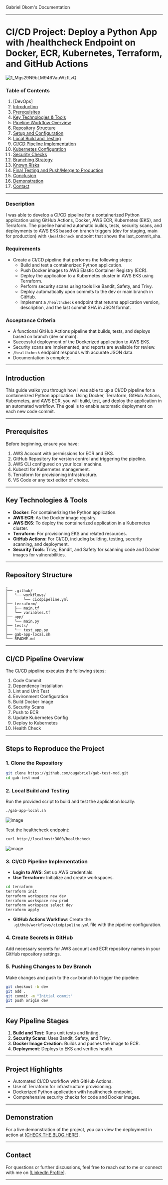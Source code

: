 Gabriel Okom's Documentation

---

# CI/CD Project: Deploy a Python App with /healthcheck Endpoint on Docker, ECR, Kubernetes, Terraform, and GitHub Actions

![1_Mgs29N9bLM946VauWzfLvQ](https://github.com/user-attachments/assets/7323a3d4-65d6-4a6e-aa6c-af4912e082ec)



### Table of Contents
1. [DevOps]
2. [Introduction](#introduction)
3. [Prerequisites](#prerequisites)
4. [Key Technologies & Tools](#key-technologies--tools)
5. [Pipeline Workflow Overview](#pipeline-workflow-overview)
6. [Repository Structure](#repository-structure)
7. [Setup and Configuration](#setup-and-configuration)
8. [Local Build and Testing](#local-build-and-testing)
9. [CI/CD Pipeline Implementation](#ci-cd-pipeline-implementation)
10. [Kubernetes Configuration](#kubernetes-configuration)
11. [Security Checks](#security-checks)
12. [Branching Strategy](#branching-strategy)
13. [Known Risks](#known-risks)
14. [Final Testing and Push/Merge to Production](#final-testing-and-pushmerge-to-production)
15. [Conclusion](#conclusion)
16. [Demonstration](#demonstration)
17. [Contact](#contact)

---

  
### Description
I was able to develop a CI/CD pipeline for a containerized Python application using GitHub Actions, Docker, AWS ECR, Kubernetes (EKS), and Terraform. The pipeline handled automatic builds, tests, security scans, and deployments to AWS EKS based on branch triggers (dev for staging, main for production) with `\healthcheck` endpoint that shows the last_commit_sha.

### Requirements
- Create a CI/CD pipeline that performs the following steps:
  - Build and test a containerized Python application.
  - Push Docker images to AWS Elastic Container Registry (ECR).
  - Deploy the application to a Kubernetes cluster in AWS EKS using Terraform.
  - Perform security scans using tools like Bandit, Safety, and Trivy.
  - Deploy automatically upon commits to the dev or main branch in GitHub.
  - Implement a `/healthcheck` endpoint that returns application version, description, and the last commit SHA in JSON format.

### Acceptance Criteria
- A functional GitHub Actions pipeline that builds, tests, and deploys based on branch (dev or main).
- Successful deployment of the Dockerized application to AWS EKS.
- Security scans are implemented, and reports are available for review.
- `/healthcheck` endpoint responds with accurate JSON data.
- Documentation is complete.

---

## Introduction

This guide walks you through how i was able to up a CI/CD pipeline for a containerized Python application. Using Docker, Terraform, GitHub Actions, Kubernetes, and AWS ECR, you will build, test, and deploy the application in an automated workflow. The goal is to enable automatic deployment on each new code commit.

---

## Prerequisites

Before beginning, ensure you have:
1. AWS Account with permissions for ECR and EKS.
2. GitHub Repository for version control and triggering the pipeline.
3. AWS CLI configured on your local machine.
4. Kubectl for Kubernetes management.
5. Terraform for provisioning infrastructure.
6. VS Code or any text editor of choice.

---

## Key Technologies & Tools

- **Docker**: For containerizing the Python application.
- **AWS ECR**: As the Docker image registry.
- **AWS EKS**: To deploy the containerized application in a Kubernetes cluster.
- **Terraform**: For provisioning EKS and related resources.
- **GitHub Actions**: For CI/CD, including building, testing, security scanning, and deployment.
- **Security Tools**: Trivy, Bandit, and Safety for scanning code and Docker images for vulnerabilities.

---

## Repository Structure

```
.
├── .github/
│   └── workflows/
│       └── cicdpipeline.yml
├── terraform/
│   ├── main.tf
│   └── variables.tf
├── app/
│   └── main.py
├── tests/
│   └── test_app.py
├── gab-app-local.sh
└── README.md
```

---

## CI/CD Pipeline Overview

The CI/CD pipeline executes the following steps:
1. Code Commit
2. Dependency Installation
3. Lint and Unit Test
4. Environment Configuration
5. Build Docker Image
6. Security Scans
7. Push to ECR
8. Update Kubernetes Config
9. Deploy to Kubernetes
10. Health Check

---

## Steps to Reproduce the Project

### 1. Clone the Repository
```bash
git clone https://github.com/ougabriel/gab-test-mod.git
cd gab-test-mod
```

### 2. Local Build and Testing
Run the provided script to build and test the application locally:
```bash
./gab-app-local.sh
```
![image](https://github.com/user-attachments/assets/14c7bb87-1bd4-44c9-9af1-d819d0229ea4)

Test the healthcheck endpoint:
```bash
curl http://localhost:3000/healthcheck
```
![image](https://github.com/user-attachments/assets/a5852d26-8462-47fd-a750-aa7f38166b8a)


### 3. CI/CD Pipeline Implementation
- **Login to AWS**: Set up AWS credentials.
- **Use Terraform**: Initialize and create workspaces.
```bash
cd terraform
terraform init
terraform workspace new dev
terraform workspace new prod
terraform workspace select dev
terraform apply
```
- **GitHub Actions Workflow**: Create the `.github/workflows/cicdpipeline.yml` file with the pipeline configuration.

### 4. Create Secrets in GitHub
Add necessary secrets for AWS account and ECR repository names in your GitHub repository settings.

### 5. Pushing Changes to Dev Branch
Make changes and push to the `dev` branch to trigger the pipeline:
```bash
git checkout -b dev
git add .
git commit -m "Initial commit"
git push origin dev
```

---

## Key Pipeline Stages

1. **Build and Test**: Runs unit tests and linting.
2. **Security Scans**: Uses Bandit, Safety, and Trivy.
3. **Docker Image Creation**: Builds and pushes the image to ECR.
4. **Deployment**: Deploys to EKS and verifies health.

---

## Project Highlights

- Automated CI/CD workflow with GitHub Actions.
- Use of Terraform for infrastructure provisioning.
- Dockerized Python application with healthcheck endpoint.
- Comprehensive security checks for code and Docker images.

---

## Demonstration

For a live demonstration of the project, you can view the deployment in action at [[CHECK THE BLOG HERE](https://ougabriel.medium.com/ci-cd-pipeline-deploy-python-app-with-healthcheck-on-aws-eks-using-terraform-github-actions-cb9db07d93a1)].

---

## Contact

For questions or further discussions, feel free to reach out to me or connect with me on [[LinkedIn Profile](https://linkedin.com/in/gabrielokom/)].

---

